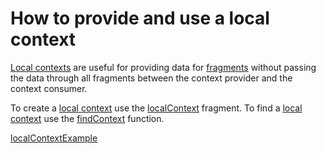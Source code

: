 # How to provide and use a local context

[Local contexts](def://) are useful for providing data for [fragments](def://) without 
passing the data through all fragments between the context provider and the context
consumer.

To create a [local context](def://) use the [localContext](fragment://) fragment.
To find a [local context](def://) use the [findContext](function://) function.

[localContextExample](example://)